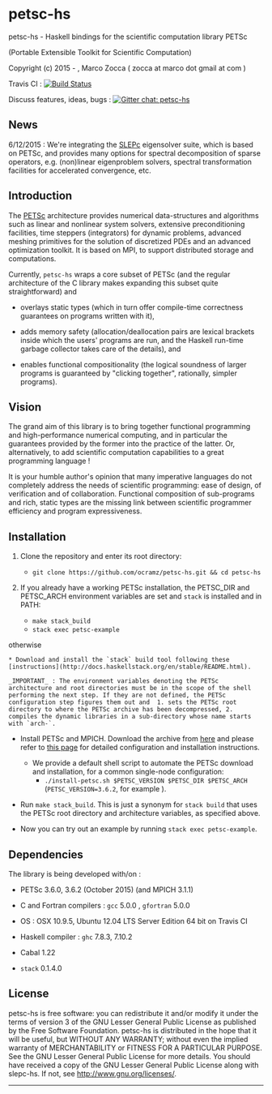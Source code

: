 # petsc-hs

petsc-hs - Haskell bindings for the scientific computation library PETSc

(Portable Extensible Toolkit for Scientific Computation)

Copyright (c) 2015 - , Marco Zocca ( zocca at marco dot gmail at com )



Travis CI : [![Build Status](https://travis-ci.org/ocramz/petsc-hs.svg?branch=master)](https://travis-ci.org/ocramz/petsc-hs)

Discuss features, ideas, bugs : [![Gitter chat: petsc-hs](https://badges.gitter.im/Join%20Chat.svg)](https://gitter.im/ocramz/petsc-hs?utm_source=badge&utm_medium=badge&utm_campaign=pr-badge&utm_content=badge)


## News

6/12/2015 : We're integrating the [SLEPc](http://slepc.upv.es/) eigensolver suite, which is based on PETSc, and provides many options for spectral decomposition of sparse operators, e.g. (non)linear eigenproblem solvers, spectral transformation facilities for accelerated convergence, etc. 



## Introduction

The [PETSc](http://www.mcs.anl.gov/petsc/) architecture provides numerical data-structures and algorithms such as linear and nonlinear system solvers, extensive preconditioning facilities, time steppers (integrators) for dynamic problems, advanced meshing primitives for the solution of discretized PDEs and an advanced optimization toolkit. It is based on MPI, to support distributed storage and computations.

Currently, `petsc-hs` wraps a core subset of PETSc (and the regular architecture of the C library makes expanding this subset quite straightforward) and 

* overlays static types (which in turn offer compile-time correctness guarantees on programs written with it),

* adds memory safety (allocation/deallocation pairs are lexical brackets inside which the users' programs are run, and the Haskell run-time garbage collector takes care of the details), and  

* enables functional compositionality (the logical soundness of larger programs is guaranteed by "clicking together", rationally, simpler programs).
  


## Vision

The grand aim of this library is to bring together functional programming and high-performance numerical computing, and in particular the guarantees provided by the former into the practice of the latter. Or, alternatively, to add scientific computation capabilities to a great programming language !

It is your humble author's opinion that many imperative languages do not completely address the needs of scientific programming: ease of design, of verification and of collaboration. 
Functional composition of sub-programs and rich, static types are the missing link between scientific programmer efficiency and program expressiveness.
 




## Installation

1. Clone the repository and enter its root directory: 

    * `git clone https://github.com/ocramz/petsc-hs.git && cd petsc-hs` 

2. If you already have a working PETSc installation, the PETSC_DIR and PETSC_ARCH environment variables are set and `stack` is installed and in PATH:

    * `make stack_build`
    * `stack exec petsc-example`

otherwise

    * Download and install the `stack` build tool following these [instructions](http://docs.haskellstack.org/en/stable/README.html).

    _IMPORTANT_ : The environment variables denoting the PETSc architecture and root directories must be in the scope of the shell performing the next step. If they are not defined, the PETSc configuration step figures them out and  1. sets the PETSc root directory to where the PETSc archive has been decompressed, 2. compiles the dynamic libraries in a sub-directory whose name starts with `arch-`.

* Install PETSc and MPICH. Download the archive from [here](http://www.mcs.anl.gov/petsc/download/index.html) and please refer to [this page](http://www.mcs.anl.gov/petsc/documentation/installation.html) for detailed configuration and installation instructions.
    * We provide a default shell script to automate the PETSc download and installation, for a common single-node configuration: 
        - `./install-petsc.sh $PETSC_VERSION $PETSC_DIR $PETSC_ARCH` (`PETSC_VERSION=3.6.2`, for example ).

* Run `make stack_build`. This is just a synonym for `stack build` that uses the PETSc root directory and architecture variables, as specified above.

* Now you can try out an example by running `stack exec petsc-example`.



## Dependencies 

The library is being developed with/on :

* PETSc 3.6.0, 3.6.2 (October 2015) (and MPICH 3.1.1)

* C and Fortran compilers : `gcc` 5.0.0 , `gfortran` 5.0.0

* OS : OSX 10.9.5, Ubuntu 12.04 LTS Server Edition 64 bit on Travis CI

* Haskell compiler : `ghc` 7.8.3, 7.10.2 

* Cabal 1.22

* `stack` 0.1.4.0









## License

petsc-hs is free software: you can redistribute it and/or modify it under the
terms of version 3 of the GNU Lesser General Public License as published by
the Free Software Foundation.
petsc-hs is distributed in the hope that it will be useful, but WITHOUT ANY
WARRANTY; without even the implied warranty of MERCHANTABILITY or FITNESS
FOR A PARTICULAR PURPOSE. See the GNU Lesser General Public License for
more details.
You should have received a copy of the GNU Lesser General Public License
along with slepc-hs. If not, see <http://www.gnu.org/licenses/>.
- - - - - - - - - - - - - - - - - - - - - - - - - - - - - - - - - - - - - -
